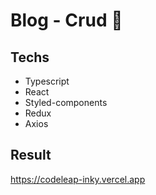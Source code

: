 # Blog - Crud 🚀
## Techs
* Typescript
* React
* Styled-components
* Redux
* Axios

## Result
https://codeleap-inky.vercel.app
